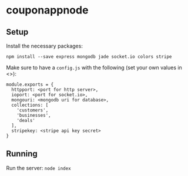 # couponappnode

## Setup

Install the necessary packages:

`npm install --save express mongodb jade socket.io colors stripe`


Make sure to have a `config.js` with the following (set your own values in <>):

```
module.exports = {
  httpport: <port for http server>,
  ioport: <port for socket.io>,
  mongouri: <mongodb uri for database>,
  collections: [
    'customers',
    'businesses',
    'deals'
  ],
  stripekey: <stripe api key secret>
}
```

## Running

Run the server: `node index`